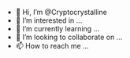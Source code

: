 - 👋 Hi, I’m @Cryptocrystalline
- 👀 I’m interested in ...
- 🌱 I’m currently learning ...
- 💞️ I’m looking to collaborate on ...
- 📫 How to reach me ...

<!---
Cryptocrystalline/Cryptocrystalline is a ✨ special ✨ repository because its `README.md` (this file) appears on your GitHub profile.
You can click the Preview link to take a look at your changes.
--->
